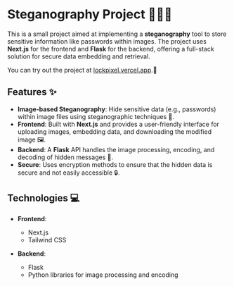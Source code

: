 # Steganography Project 🕵️‍♂️🔐

This is a small project aimed at implementing a **steganography** tool to store sensitive information like passwords within images. The project uses **Next.js** for the frontend and **Flask** for the backend, offering a full-stack solution for secure data embedding and retrieval.

You can try out the project at [lockpixel.vercel.app](https://lockpixel.vercel.app/).🚀

## Features ✨

- **Image-based Steganography**: Hide sensitive data (e.g., passwords) within image files using steganographic techniques 🎨.
- **Frontend**: Built with **Next.js** and provides a user-friendly interface for uploading images, embedding data, and downloading the modified image 🖼️.
- **Backend**: A **Flask** API handles the image processing, encoding, and decoding of hidden messages 🔧.
- **Secure**: Uses encryption methods to ensure that the hidden data is secure and not easily accessible 🔒.

## Technologies 💻

- **Frontend**:
  - Next.js
  - Tailwind CSS
  
- **Backend**:
  - Flask
  - Python libraries for image processing and encoding




